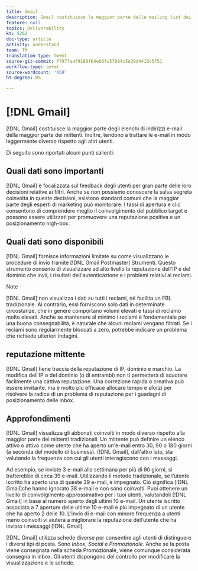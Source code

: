 ```yaml
---
title: Gmail
description: Gmail costituisce la maggior parte delle mailing list dei mittenti. Inoltre, tendono a trattare le e-mail in modo leggermente diverso rispetto agli altri utenti.
feature: null
topics: Deliverability
kt: 5262
doc-type: article
activity: understand
team: TM
translation-type: tm+mt
source-git-commit: f797faaf9189f64eb6fc57b84c5e38d4418d5f51
workflow-type: tm+mt
source-wordcount: '459'
ht-degree: 0%

---
```



# [!DNL Gmail]

[!DNL Gmail] costituisce la maggior parte degli elenchi di indirizzi e-mail della maggior parte dei mittenti. Inoltre, tendono a trattare le e-mail in modo leggermente diverso rispetto agli altri utenti.

Di seguito sono riportati alcuni punti salienti:

## Quali dati sono importanti

[!DNL Gmail] è focalizzata sul feedback degli utenti per gran parte delle loro decisioni relative ai filtri. Anche se non possiamo conoscere la salsa segreta coinvolta in queste decisioni, esistono standard comuni che la maggior parte degli esperti di marketing può monitorare. I tassi di apertura e clic consentono di comprendere meglio il coinvolgimento del pubblico target e possono essere utilizzati per promuovere una reputazione positiva e un posizionamento high-box.

## Quali dati sono disponibili

[!DNL Gmail] fornisce informazioni limitate su come visualizzano le procedure di invio tramite [!DNL Gmail Postmaster] Strumenti. Questo strumento consente di visualizzare ad alto livello la reputazione dell&#39;IP e del dominio che invii, i risultati dell&#39;autenticazione e i problemi relativi ai reclami.

>[!NOTE]
>
>[!DNL Gmail] non visualizza i dati su tutti i reclami, né facilita un FBL tradizionale. Al contrario, essi forniscono solo dati in determinate circostanze, che in genere comportano volumi elevati e tassi di reclamo molto elevati. Anche se mantenere al minimo i reclami è fondamentale per una buona consegnabilità, è naturale che alcuni reclami vengano filtrati. Se i reclami sono regolarmente bloccati a zero, potrebbe indicare un problema che richiede ulteriori indagini.

## reputazione mittente

[!DNL Gmail] tiene traccia della reputazione di IP, dominio e marchio. La modifica dell’IP o del dominio (o di entrambi) non ti permetterà di scuotere facilmente una cattiva reputazione. Una correzione rapida o creativa può essere invitante, ma è molto più efficace allocare tempo e sforzi per risolvere la radice di un problema di reputazione per i guadagni di posizionamento delle inbox.

## Approfondimenti

[!DNL Gmail] visualizza gli abbonati coinvolti in modo diverso rispetto alla maggior parte dei mittenti tradizionali. Un mittente può definire un elenco attivo o attivo come utente che ha aperto un&#39;e-mail entro 30, 90 o 180 giorni (a seconda del modello di business). [!DNL Gmail], dall&#39;altro lato, sta valutando la frequenza con cui gli utenti interagiscono con i messaggi.

Ad esempio, se inviate 3 e-mail alla settimana per più di 90 giorni, si tratterebbe di circa 39 e-mail. Utilizzando il metodo tradizionale, se l’utente iscritto ha aperto una di queste 39 e-mail, è impegnato. Ciò significa [!DNL Gmail]che hanno ignorato 38 e-mail e non sono coinvolti. Puoi ottenere un livello di coinvolgimento approssimativo per i tuoi utenti, valutandoli [!DNL Gmail] in base al numero aperto degli ultimi 10 e-mail. Un utente iscritto associato a 7 aperture delle ultime 10 e-mail è più impegnato di un utente che ha aperto 2 delle 10. L’invio di e-mail con minore frequenza a utenti meno coinvolti vi aiuterà a migliorare la reputazione dell’utente che ha inviato i messaggi [!DNL Gmail].

[!DNL Gmail] utilizza schede diverse per consentire agli utenti di distinguere i diversi tipi di posta. Sono *Inbox*, *Social* e *Promozionale*. Anche se la posta viene consegnata nella scheda Promozionale, viene comunque considerata consegna in inbox. Gli utenti dispongono del controllo per modificare la visualizzazione e le schede.
